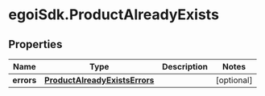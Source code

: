 # egoiSdk.ProductAlreadyExists

## Properties
Name | Type | Description | Notes
------------ | ------------- | ------------- | -------------
**errors** | [**ProductAlreadyExistsErrors**](ProductAlreadyExistsErrors.md) |  | [optional] 


